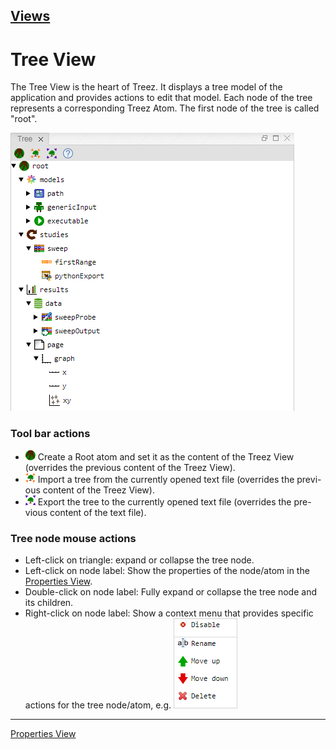 [Views](../views.md)
----

# Tree View

The Tree View is the heart of Treez. It displays a tree model of the application and provides actions to edit that model. Each node of the tree represents a corresponding Treez Atom. The first node of the tree is called "root". 

![Tree View](../images/tree_view.png)

### Tool bar actions

* ![addRoot](../../icons/root.png) Create a Root atom and set it as the content of the Treez View (overrides the previous content of the Treez View). 
* ![import](../../icons/toTree.png) Import a tree from the currently opened text file (overrides the previ-ous content of the Treez View). 
* ![export](../../icons/fromTree.png) Export the tree to the currently opened text file (overrides the pre-vious content of the text file).
 
###	Tree node mouse actions

* Left-click on triangle: expand or collapse the tree node.
*	Left-click on node label: Show the properties of the node/atom in the [Properties View](./propertiesView.md).
*	Double-click on node label: Fully expand or collapse the tree node and its children.
*	Right-click on node label: Show a context menu that provides specific actions for the tree node/atom, e.g.
![Tree View](../images/context_menu.png)


----
[Properties View](./propertiesView.md)
